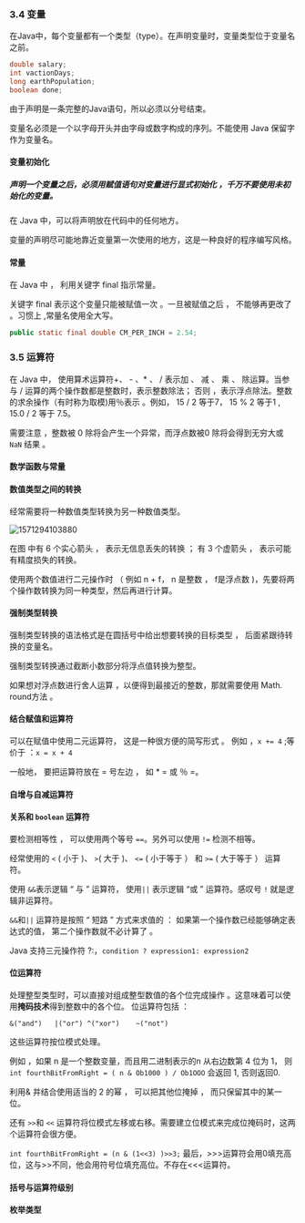 ### 3.4 变量

在Java中，每个变量都有一个类型（type）。在声明变量时，变量类型位于变量名之前。

```java
double salary;
int vactionDays;
long earthPopulation;
boolean done;
```

由于声明是一条完整的Java语句，所以必须以分号结束。

变量名必须是一个以字母开头并由字母或数字构成的序列。不能使用 Java 保留字作为变量名。

#### 变量初始化

##### 声明一个变量之后，必须用赋值语句对变量进行显式初始化 ，千万不要使用未初始化的变量。

在 Java 中，可以将声明放在代码中的任何地方。

变量的声明尽可能地靠近变量第一次使用的地方，这是一种良好的程序编写风格。

#### 常量

在 Java 中 ， 利用关键字 final 指示常量。

关键字 final 表示这个变量只能被赋值一次 。一旦被赋值之后 ， 不能够再更改了 。习惯上 ,常量名使用全大写。

```java
public static final double CM_PER_INCH = 2.54;
```

### 3.5 运算符

在 Java 中， 使用算术运算符+、 - 、* 、 / 表示加 、 减 、 乘 、 除运算。当参与 / 运算的两个操作数都是整数时，表示整数除法； 否则 ，表示浮点除法。整数的求余操作（有时称为取模)用％表示 。例如， 15 / 2 等于7， 15 % 2 等于1 , 15.0 / 2 等于 7.5。

需要注意 ，整数被 0 除将会产生一个异常，而浮点数被0 除将会得到无穷大或 `NaN` 结果 。

#### 数学函数与常量

#### 数值类型之间的转换

经常需要将一种数值类型转换为另一种数值类型。

![1571294103880](C:\Users\leixiao\AppData\Roaming\Typora\typora-user-images\1571294103880.png)

在图 中有 6 个实心箭头 ， 表示无信息丢失的转换 ； 有 3 个虚箭头 ， 表示可能有精度损失的转换。

使用两个数值进行二元操作时 （ 例如 n + f， n 是整数 ， f是浮点数 )，先要将两个操作数转换为同一种类型，然后再进行计算。

#### 强制类型转换

强制类型转换的语法格式是在圆括号中给出想要转换的目标类型 ， 后面紧跟待转换的变量名。 

强制类型转换通过截断小数部分将浮点值转换为整型。

如果想对浮点数进行舍人运算 ，以便得到最接近的整数，那就需要使用 Math. round方法 。

#### 结合赋值和运算符

可以在赋值中使用二元运算符， 这是一种很方便的简写形式 。 例如 ，`x += 4` ;等价于 ：`x = x + 4` 

一般地， 要把运算符放在 = 号左边 ， 如 * = 或 ％ =。

#### 自增与自减运算符

#### 关系和 `boolean` 运算符

要检测相等性 ， 可以使用两个等号 `==`。另外可以使用 `!=` 检测不相等。

经常使用的 `<` ( 小于 )、 `>`( 大于 )、 `<=` ( 小于等于 ） 和  `>=` ( 大于等于 ） 运算符。

使用 `&&`表示逻辑 “ 与 ” 运算符， 使用`||` 表示逻辑 “或 ” 运算符。感叹号 `!` 就是逻辑非运算符。

`&&`和`||` 运算符是按照 “ 短路 ” 方式来求值的 ： 如果第一个操作数已经能够确定表达式的值， 第二个操作数就不必计算了 。

Java 支持三元操作符 ?:，`condition ? expression1: expression2` 

#### 位运算符

处理整型类型时，可以直接对组成整型数值的各个位完成操作 。这意味着可以使用**掩码技术**得到整数中的各个位。 位运算符包括 ：

`&("and")	|("or")	^("xor")	~("not")`

这些运算符按位模式处理。

例如 ，如果 n 是一个整数变量，而且用二进制表示的n 从右边数第 4 位为 1， 则
`int fourthBitFromRight = ( n & Ob1000 ) / Ob1OOO` 会返回 1, 否则返回0.

 利用& 并结合使用适当的 2 的幂 ， 可以把其他位掩掉 ， 而只保留其中的某一位。

还有 `>>`和 `<<`  运算符将位模式左移或右移。需要建立位模式来完成位掩码时，这两个运算符会很方便。

`int fourthBitFromRight = (n & (1<<3) )>>3;`
 最后，>>>运算符会用0填充高位，这与>>不同，他会用符号位填充高位。不存在<<<运算符。

#### 括号与运算符级别

#### 枚举类型







